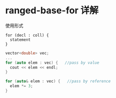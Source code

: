 # ranged-base-for 详解

使用形式
```
for (decl : coll) {
  statement
}
```

```C++
vector<double> vec;
...
for (auto elem : vec) {   //pass by value
  cout << elem << endl;
}

for (auto& elem : vec) {   //pass by reference
  elem *= 3;
}
```
